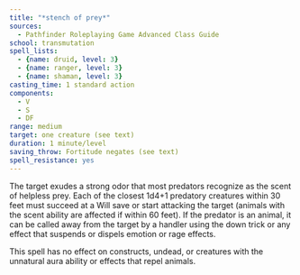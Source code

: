 ```yaml
---
title: "*stench of prey*"
sources:
  - Pathfinder Roleplaying Game Advanced Class Guide
school: transmutation
spell_lists:
  - {name: druid, level: 3}
  - {name: ranger, level: 3}
  - {name: shaman, level: 3}
casting_time: 1 standard action
components:
  - V
  - S
  - DF
range: medium
target: one creature (see text)
duration: 1 minute/level
saving_throw: Fortitude negates (see text)
spell_resistance: yes
---
```


The target exudes a strong odor that most predators recognize as the scent of helpless prey. Each of the closest 1d4+1 predatory creatures within 30 feet must succeed at a Will save or start attacking the target (animals with the scent ability are affected if within 60 feet). If the predator is an animal, it can be called away from the target by a handler using the down trick or any effect that suspends or dispels emotion or rage effects.

This spell has no effect on constructs, undead, or creatures with the unnatural aura ability or effects that repel animals.

